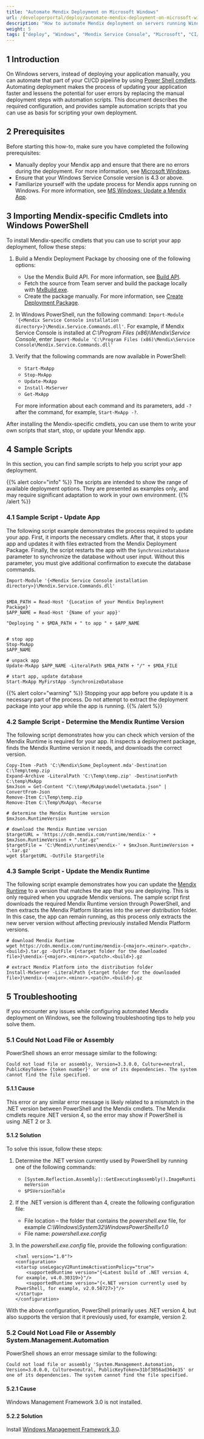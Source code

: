 ```yaml
---
title: "Automate Mendix Deployment on Microsoft Windows"
url: /developerportal/deploy/automate-mendix-deployment-on-microsoft-windows/
description: "How to automate Mendix deployment on servers running Windows"
weight: 5
tags: ["deploy", "Windows", "Mendix Service Console", "Microsoft", "CI/CD pipeline", "cmdlets"]
---
```


## 1 Introduction

On Windows servers, instead of deploying your application manually, you can automate that part of your CI/CD pipeline by using [Power Shell cmdlets](https://docs.microsoft.com/en-us/powershell/scripting/developer/cmdlet/cmdlet-overview). Automating deployment makes the process of updating your application faster and lessens the potential for user errors by replacing the manual deployment steps with automation scripts. This document describes the required configuration, and provides sample automation scripts that you can use as basis for scripting your own deployment.

## 2 Prerequisites

Before starting this how-to, make sure you have completed the following prerequisites:

* Manually deploy your Mendix app and ensure that there are no errors during the deployment. For more information, see [Microsoft Windows](/developerportal/deploy/deploy-mendix-on-microsoft-windows/).
* Ensure that your Windows Service Console version is 4.3 or above.
* Familiarize yourself with the update process for Mendix apps running on Windows. For more information, see [MS Windows: Update a Mendix App](/developerportal/deploy/updating-a-mendix-application/).

## 3 Importing Mendix-specific Cmdlets into Windows PowerShell

To install Mendix-specific cmdlets that you can use to script your app deployment, follow these steps:

1. Build a Mendix Deployment Package by choosing one of the following options:
    * Use the Mendix Build API. For more information, see [Build API](/apidocs-mxsdk/apidocs/build-api/).
    * Fetch the source from Team server and build the package locally with [MxBuild.exe](/refguide/mxbuild/).
    * Create the package manually. For more information, see [Create Deployment Package](/refguide/create-deployment-package-dialog/).
2. In Windows PowerShell, run the following command: `Import-Module '{<Mendix Service Console installation directory>}\Mendix.Service.Commands.dll'`.
    For example, if Mendix Service Console is installed at *C:\Program Files (x86)\Mendix\Service Console*, enter `Import-Module 'C:\Program Files (x86)\Mendix\Service Console\Mendix.Service.Commands.dll'`
3. Verify that the following commands are now available in PowerShell:
    * `Start-MxApp`
    * `Stop-MxApp`
    * `Update-MxApp`
    * `Install-MxServer`
    * `Get-MxApp`
    
    For more information about each command and its parameters, add `-?` after the command, for example, `Start-MxApp -?`.

After installing the Mendix-specific cmdlets, you can use them to write your own scripts that start, stop, or update your Mendix app.

## 4 Sample Scripts

In this section, you can find sample scripts to help you script your app deployment.

{{% alert color="info" %}}
The scripts are intended to show the range of available deployment options. They are presented as examples only, and may require significant adaptation to work in your own environment.
{{% /alert %}}

### 4.1 Sample Script - Update App

The following script example demonstrates the process required to update your app. First, it imports the necessary cmdlets. After that, it stops your app and updates it with files extracted from the Mendix Deployment Package. Finally, the script restarts the app with the `SynchronizeDatabase` parameter to synchronize the database without user input. Without this parameter, you must give additional confirmation to execute the database commands.

```text {linenos=table}
Import-Module '{<Mendix Service Console installation directory>}\Mendix.Service.Commands.dll'                                                                                                                        
$MDA_PATH = Read-Host '{Location of your Mendix Deployment Package}'       
$APP_NAME = Read-Host '{Name of your app}'         

"Deploying " + $MDA_PATH + " to app " + $APP_NAME                         

# stop app                                                      
Stop-MxApp $APP_NAME                                                    

# unpack app                                                    
Update-MxApp $APP_NAME -LiteralPath $MDA_PATH + "/" + $MDA_FILE

# start app, update database                                     
Start-MxApp MyFirstApp -SynchronizeDatabase
```

{{% alert color="warning" %}}
Stopping your app before you update it is a necessary part of the process. Do not attempt to extract the deployment package into your app while the app is running.
{{% /alert %}}

### 4.2 Sample Script - Determine the Mendix Runtime Version

The following script demonstrates how you can check which version of the Mendix Runtime is required for your app. It inspects a deployment package, finds the Mendix Runtime version it needs, and downloads the correct version.

```text {linenos=table}
Copy-Item -Path 'C:\Mendix\Some_Deployment.mda'-Destination C:\Temp\temp.zip
Expand-Archive -LiteralPath 'C:\Temp\temp.zip' -DestinationPath C:\temp\MxApp
$mxJson = Get-Content "C:\temp\MxApp\model\metadata.json" | ConvertFrom-Json
Remove-Item C:\Temp\temp.zip
Remove-Item C:\Temp\MxApp\ -Recurse

# determine the Mendix Runtime version
$mxJson.RuntimeVersion

# download the Mendix Runtime version
$targetURL = 'https://cdn.mendix.com/runtime/mendix-' + $mxJson.RuntimeVersion + ".tar.gz"
$targetFile = 'C:\Mendix\runtimes\mendix-' + $mxJson.RuntimeVersion + '.tar.gz'
wget $targetURL -OutFile $targetFile
```

### 4.3 Sample Script - Update the Mendix Runtime

The following script example demonstrates how you can update the [Mendix Runtime](/refguide/runtime/) to a version that matches the app that you are deploying. This is only required when you upgrade Mendix versions. The sample script first downloads the required Mendix Runtime version through PowerShell, and then extracts the Mendix Platform libraries into the server distribution folder. In this case, the app can remain running, as this process only extracts the new server version without affecting previously installed Mendix Platform versions.

```text {linenos=table}
# download Mendix Runtime
wget https://cdn.mendix.com/runtime/mendix-{<major>.<minor>.<patch>.<build>}.tar.gz -OutFile {<target folder for the downloaded file>}\mendix-{<major>.<minor>.<patch>.<build>}.gz

# extract Mendix Platform into the distribution folder
Install-MxServer -LiteralPath {<target folder for the downloaded file>}\mendix-{<major>.<minor>.<patch>.<build>}.gz
```

## 5 Troubleshooting

If you encounter any issues while configuring automated Mendix deployment on Windows, see the following troubleshooting tips to help you solve them.

### 5.1 Could Not Load File or Assembly

PowerShell shows an error message similar to the following:

```text {linenos=false}
Could not load file or assembly, Version=3.3.0.0, Culture=neutral, PublicKeyToken= {token number}' or one of its dependencies. The system cannot find the file specified.
```

#### 5.1.1 Cause

This error or any similar error message is  likely related to a mismatch in the .NET version between PowerShell and the Mendix cmdlets. The Mendix cmdlets require .NET version 4, so the error may show if PowerShell is using .NET 2 or 3.

#### 5.1.2 Solution

To solve this issue, follow these steps:

1. Determine the .NET version currently used by PowerShell by running one of the following commands:
    * `[System.Reflection.Assembly]::GetExecutingAssembly().ImageRuntimeVersion`
    * `$PSVersionTable`
2. If the .NET version is different than 4, create the following configuration file:
    * File location – the folder that contains the *powershell.exe* file, for example *C:\Windows\System32\WindowsPowerShell\v1.0*
    * File name: *powershell.exe.config*
3. In the *powershell.exe.config* file, provide the following configuration:
    
    ```text {linenos=table}
    <?xml version="1.0"?> 
    <configuration> 
    <startup useLegacyV2RuntimeActivationPolicy="true"> 
        <supportedRuntime version="{<Latest build of .NET version 4, for example, v4.0.30319>}"/> 
        <supportedRuntime version="{<.NET version currently used by PowerShell, for example, v2.0.50727>}"/> 
    </startup> 
    </configuration> 
    ```
With the above configuration, PowerShell primarily uses .NET version 4, but also supports the version that it previously used, for example, version 2.

### 5.2 Could Not Load File or Assembly System.Management.Automation

PowerShell shows an error message similar to the following:

```text {linenos=false}
Could not load file or assembly 'System.Management.Automation, Version=3.0.0.0, Culture=neutral, PublicKeyToken=31bf3856ad364e35' or one of its dependencies. The system cannot find the file specified.
```

#### 5.2.1 Cause

Windows Management Framework 3.0 is not installed.

#### 5.2.2 Solution

Install [Windows Management Framework 3.0](https://www.microsoft.com/en-us/download/details.aspx?id=34595).